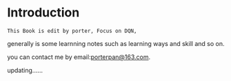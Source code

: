 # Introduction

	This Book is edit by porter, Focus on DQN, 
generally is some learnning notes such as learning ways and skill and so on. 

you can contact me by email:porterpan@163.com. 

updating......

